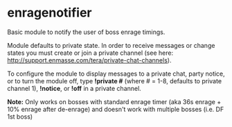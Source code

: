 # enragenotifier

Basic module to notify the user of boss enrage timings.

Module defaults to private state. In order to receive messages or change states you must create or join a private channel (see here: http://support.enmasse.com/tera/private-chat-channels).

To configure the module to display messages to a private chat, party notice, or to turn the module off, type **!private #** (where # = 1-8, defaults to private channel 1), **!notice**, or **!off** in a private channel.

**Note:** Only works on bosses with standard enrage timer (aka 36s enrage + 10% enrage after de-enrage) and doesn't work with multiple bosses (i.e. DF 1st boss)
